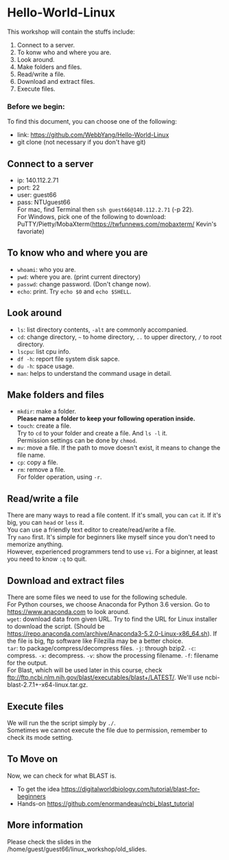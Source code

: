 # Hello-World-Linux
This workshop will contain the stuffs include:
1. Connect to a server.
2. To konw who and where you are.
3. Look around.
4. Make folders and files.
5. Read/write a file.
6. Download and extract files.
7. Execute files.

### Before we begin:
To find this document, you can choose one of the following:
* link: https://github.com/WebbYang/Hello-World-Linux
* git clone (not necessary if you don't have git)

## Connect to a server
* ip: 140.112.2.71  
* port: 22  
* user: guest66  
* pass: NTUguest66  
For mac, find Terminal then `ssh guest66@140.112.2.71` (-p 22).  
For Windows, pick one of the following to download: PuTTY/Pietty/MobaXterm(https://twfunnews.com/mobaxterm/ Kevin's favoriate) 

## To know who and where you are
* `whoami`: who you are.  
* `pwd`: where you are. (print current directory)  
* `passwd`: change password. (Don't change now).  
* `echo`: print. Try `echo $0` and `echo $SHELL`.

## Look around
* `ls`: list directory contents, `-alt` are commonly accompanied.  
* `cd`: change directory, `~` to home directory, `..` to upper directory, `/` to root directory.  
* `lscpu`: list cpu info.  
* `df -h`: report file system disk sapce.  
* `du -h`: space usage.  
* `man`: helps to understand the command usage in detail.

## Make folders and files
* `mkdir`: make a folder.  
**Please name a folder to keep your following operation inside.**    
* `touch`: create a file.  
Try to `cd` to your folder and create a file. And `ls -l` it.  
Permission settings can be done by `chmod`.  
* `mv`: move a file. If the path to move doesn't exist, it means to change the file name. 
* `cp`: copy a file.  
* `rm`: remove a file.  
For folder operation, using `-r`.

## Read/write a file
There are many ways to read a file content. If it's small, you can `cat` it. If it's big, you can `head` or `less` it.  
You can use a friendly text editor to create/read/write a file.  
Try `nano` first. It's simple for beginners like myself since you don't need to memorize anything.  
However, experienced programmers tend to use `vi`. For a biginner, at least you need to know `:q` to quit.

## Download and extract files
There are some files we need to use for the following schedule.  
For Python courses, we choose Anaconda for Python 3.6 version. Go to https://www.anaconda.com to look around.  
`wget`: download data from given URL. Try to find the URL for Linux installer to download the script. (Should be https://repo.anaconda.com/archive/Anaconda3-5.2.0-Linux-x86_64.sh). 
If the file is big, ftp software like Filezilla may be a better choice.  
`tar`: to package/compress/decompress files. `-j`: through bzip2. `-c`: compress. `-x`: decompress. `-v`: show the processing filename. `-f`: filename for the output.    
For Blast, which will be used later in this course, check ftp://ftp.ncbi.nlm.nih.gov/blast/executables/blast+/LATEST/. We'll use ncbi-blast-2.7.1+-x64-linux.tar.gz.  

## Execute files
We will run the the script simply by `./`.  
Sometimes we cannot execute the file due to permission, remember to check its mode setting. 

## To Move on
Now, we can check for what BLAST is.  
* To get the idea https://digitalworldbiology.com/tutorial/blast-for-beginners
* Hands-on https://github.com/enormandeau/ncbi_blast_tutorial

## More information
Please check the slides in the /home/guest/guest66/linux_workshop/old_slides.
